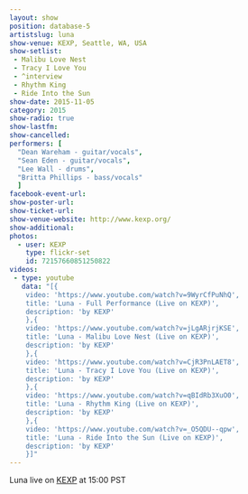 ```yaml
---
layout: show
position: database-5
artistslug: luna
show-venue: KEXP, Seattle, WA, USA
show-setlist:
 - Malibu Love Nest
 - Tracy I Love You
 - ^interview
 - Rhythm King
 - Ride Into the Sun
show-date: 2015-11-05
category: 2015
show-radio: true
show-lastfm: 
show-cancelled: 
performers: [
  "Dean Wareham - guitar/vocals",
  "Sean Eden - guitar/vocals",
  "Lee Wall - drums",
  "Britta Phillips - bass/vocals"
  ]
facebook-event-url: 
show-poster-url: 
show-ticket-url: 
show-venue-website: http://www.kexp.org/
show-additional: 
photos:
  - user: KEXP
    type: flickr-set
    id: 72157660851250822 
videos:
 - type: youtube
   data: "[{
   	video: 'https://www.youtube.com/watch?v=9WyrCfPuNhQ',
   	title: 'Luna - Full Performance (Live on KEXP)',
   	description: 'by KEXP'
	},{
   	video: 'https://www.youtube.com/watch?v=jLgARjrjKSE',
   	title: 'Luna - Malibu Love Nest (Live on KEXP)',
   	description: 'by KEXP'
	},{
   	video: 'https://www.youtube.com/watch?v=CjR3PnLAET8',
   	title: 'Luna - Tracy I Love You (Live on KEXP)',
   	description: 'by KEXP'
	},{
   	video: 'https://www.youtube.com/watch?v=qBIdRb3XuO0',
   	title: 'Luna - Rhythm King (Live on KEXP)',
   	description: 'by KEXP'
	},{
   	video: 'https://www.youtube.com/watch?v=_O5QDU--qpw',
   	title: 'Luna - Ride Into the Sun (Live on KEXP)',
   	description: 'by KEXP'
	}]"
---
```

Luna live on <a href="http://www.kexp.org/">KEXP</a> at 15:00 PST